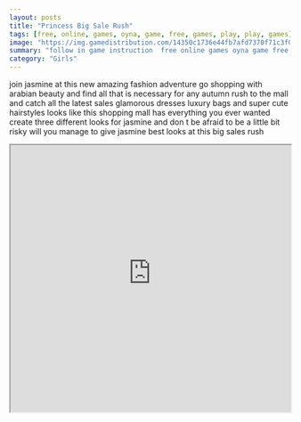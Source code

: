 ```yaml
---
layout: posts
title: "Princess Big Sale Rush"
tags: [free, online, games, oyna, game, free, games, play, play, games]
image: "https://img.gamedistribution.com/14350c1736e44fb7afd7370f71c3f021.jpg"
summary: "follow in game instruction  free online games oyna game free games play play games"
category: "Girls"
---
```


join jasmine at this new amazing fashion adventure go shopping with arabian beauty and find all that is necessary for any autumn rush to the mall and catch all the latest sales glamorous dresses luxury bags and super cute hairstyles looks like this shopping mall has everything you ever wanted create three different looks for jasmine and don t be afraid to be a little bit risky will you manage to give jasmine best looks at this big sales rush

<iframe width="100%" height="480px;" src="https://html5.gamedistribution.com/14350c1736e44fb7afd7370f71c3f021/"></iframe>
